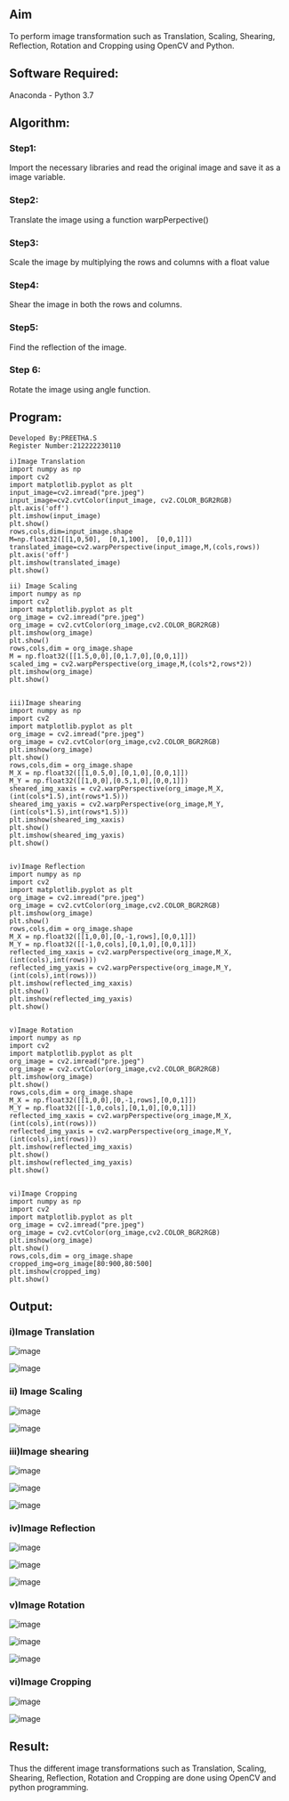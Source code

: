 ## Aim
To perform image transformation such as Translation, Scaling, Shearing, Reflection, Rotation and Cropping using OpenCV and Python.

## Software Required:
Anaconda - Python 3.7

## Algorithm:
### Step1:
Import the necessary libraries and read the original image and save it as a image variable.

### Step2:
Translate the image using a function warpPerpective()

### Step3:
Scale the image by multiplying the rows and columns with a float value

### Step4:
Shear the image in both the rows and columns.

### Step5:
Find the reflection of the image.

### Step 6:
Rotate the image using angle function.

## Program:
```
Developed By:PREETHA.S
Register Number:212222230110

i)Image Translation
import numpy as np
import cv2
import matplotlib.pyplot as plt
input_image=cv2.imread("pre.jpeg")
input_image=cv2.cvtColor(input_image, cv2.COLOR_BGR2RGB)
plt.axis('off')
plt.imshow(input_image)
plt.show()
rows,cols,dim=input_image.shape
M=np.float32([[1,0,50],  [0,1,100],  [0,0,1]])
translated_image=cv2.warpPerspective(input_image,M,(cols,rows))
plt.axis('off')
plt.imshow(translated_image)
plt.show()

ii) Image Scaling
import numpy as np
import cv2
import matplotlib.pyplot as plt
org_image = cv2.imread("pre.jpeg")
org_image = cv2.cvtColor(org_image,cv2.COLOR_BGR2RGB)
plt.imshow(org_image)
plt.show()
rows,cols,dim = org_image.shape
M = np.float32([[1.5,0,0],[0,1.7,0],[0,0,1]])
scaled_img = cv2.warpPerspective(org_image,M,(cols*2,rows*2))
plt.imshow(org_image)
plt.show()


iii)Image shearing
import numpy as np
import cv2
import matplotlib.pyplot as plt
org_image = cv2.imread("pre.jpeg")
org_image = cv2.cvtColor(org_image,cv2.COLOR_BGR2RGB)
plt.imshow(org_image)
plt.show()
rows,cols,dim = org_image.shape
M_X = np.float32([[1,0.5,0],[0,1,0],[0,0,1]])
M_Y = np.float32([[1,0,0],[0.5,1,0],[0,0,1]])
sheared_img_xaxis = cv2.warpPerspective(org_image,M_X,(int(cols*1.5),int(rows*1.5)))
sheared_img_yaxis = cv2.warpPerspective(org_image,M_Y,(int(cols*1.5),int(rows*1.5)))
plt.imshow(sheared_img_xaxis)
plt.show()
plt.imshow(sheared_img_yaxis)
plt.show()


iv)Image Reflection
import numpy as np
import cv2
import matplotlib.pyplot as plt
org_image = cv2.imread("pre.jpeg")
org_image = cv2.cvtColor(org_image,cv2.COLOR_BGR2RGB)
plt.imshow(org_image)
plt.show()
rows,cols,dim = org_image.shape
M_X = np.float32([[1,0,0],[0,-1,rows],[0,0,1]])
M_Y = np.float32([[-1,0,cols],[0,1,0],[0,0,1]])
reflected_img_xaxis = cv2.warpPerspective(org_image,M_X,(int(cols),int(rows)))
reflected_img_yaxis = cv2.warpPerspective(org_image,M_Y,(int(cols),int(rows)))
plt.imshow(reflected_img_xaxis)
plt.show()
plt.imshow(reflected_img_yaxis)
plt.show()


v)Image Rotation
import numpy as np
import cv2
import matplotlib.pyplot as plt
org_image = cv2.imread("pre.jpeg")
org_image = cv2.cvtColor(org_image,cv2.COLOR_BGR2RGB)
plt.imshow(org_image)
plt.show()
rows,cols,dim = org_image.shape
M_X = np.float32([[1,0,0],[0,-1,rows],[0,0,1]])
M_Y = np.float32([[-1,0,cols],[0,1,0],[0,0,1]])
reflected_img_xaxis = cv2.warpPerspective(org_image,M_X,(int(cols),int(rows)))
reflected_img_yaxis = cv2.warpPerspective(org_image,M_Y,(int(cols),int(rows)))
plt.imshow(reflected_img_xaxis)
plt.show()
plt.imshow(reflected_img_yaxis)
plt.show()


vi)Image Cropping
import numpy as np
import cv2
import matplotlib.pyplot as plt
org_image = cv2.imread("pre.jpeg")
org_image = cv2.cvtColor(org_image,cv2.COLOR_BGR2RGB)
plt.imshow(org_image)
plt.show()
rows,cols,dim = org_image.shape
cropped_img=org_image[80:900,80:500]
plt.imshow(cropped_img)
plt.show()

```
## Output:
### i)Image Translation

![image](https://github.com/Preetha-Senthamilan/IMAGE-TRANSFORMATIONS/assets/119390282/7f8f2dab-cdc5-46a5-9065-8d6baf1f2254)


![image](https://github.com/Preetha-Senthamilan/IMAGE-TRANSFORMATIONS/assets/119390282/37ef9a90-bfac-47ad-a68a-5210ddd1133b)



### ii) Image Scaling

![image](https://github.com/Preetha-Senthamilan/IMAGE-TRANSFORMATIONS/assets/119390282/71dddee2-f501-473a-897b-aa1c099bf9b9)

![image](https://github.com/Preetha-Senthamilan/IMAGE-TRANSFORMATIONS/assets/119390282/1c5198b0-da0e-41a5-9f62-4730ad2def3b)


### iii)Image shearing

![image](https://github.com/Preetha-Senthamilan/IMAGE-TRANSFORMATIONS/assets/119390282/07d4aac0-c9f1-4452-9468-e8984344ff5b)

![image](https://github.com/Preetha-Senthamilan/IMAGE-TRANSFORMATIONS/assets/119390282/3affd6da-fedd-4db4-bd7c-82c0bb52a483)

![image](https://github.com/Preetha-Senthamilan/IMAGE-TRANSFORMATIONS/assets/119390282/c7b5b7e7-3e02-4ed8-858e-857402ef0737)



### iv)Image Reflection

![image](https://github.com/Preetha-Senthamilan/IMAGE-TRANSFORMATIONS/assets/119390282/91152865-cd28-490c-81b7-09fcd4938689)

![image](https://github.com/Preetha-Senthamilan/IMAGE-TRANSFORMATIONS/assets/119390282/2fc5ce3d-d5fa-4276-ac12-5278a79f2ae6)

![image](https://github.com/Preetha-Senthamilan/IMAGE-TRANSFORMATIONS/assets/119390282/fea75e4e-d402-4542-9a24-05a7a122e440)



### v)Image Rotation

![image](https://github.com/Preetha-Senthamilan/IMAGE-TRANSFORMATIONS/assets/119390282/37d84e9c-5dab-44d3-88f1-15e66181bdc6)

![image](https://github.com/Preetha-Senthamilan/IMAGE-TRANSFORMATIONS/assets/119390282/328f362d-9ad3-4425-9d7b-483f36d09ae8)

![image](https://github.com/Preetha-Senthamilan/IMAGE-TRANSFORMATIONS/assets/119390282/19ab469a-30fc-4550-8708-7fb2ada1b817)


### vi)Image Cropping

![image](https://github.com/Preetha-Senthamilan/IMAGE-TRANSFORMATIONS/assets/119390282/224b6bac-901c-4a0c-9557-d6ba4e24a741)

![image](https://github.com/Preetha-Senthamilan/IMAGE-TRANSFORMATIONS/assets/119390282/d9cfb3d9-52f6-4ec3-97d7-cb45ff3bd76f)




## Result: 

Thus the different image transformations such as Translation, Scaling, Shearing, Reflection, Rotation and Cropping are done using OpenCV and python programming.
